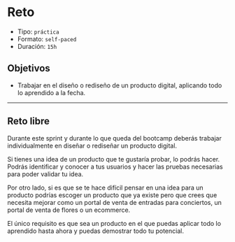 # Reto

- Tipo: `práctica`
- Formato: `self-paced`
- Duración: `15h`

## Objetivos

- Trabajar en el diseño o rediseño de un producto digital, aplicando todo lo
  aprendido a la fecha.

***

## Reto libre

Durante este sprint y durante lo que queda del bootcamp deberás trabajar
individualmente en diseñar o rediseñar un producto digital.

Si tienes una idea de un producto que te gustaría probar, lo podrás hacer.
Podrás identificar y conocer a tus usuarios y hacer las pruebas necesarias para
poder validar tu idea.

Por otro lado, si es que se te hace difícil pensar en una idea para un producto
podrías escoger un producto que ya existe pero que crees que necesita mejorar
como un portal de venta de entradas para conciertos, un portal de venta de
flores o un ecommerce.

El único requisito es que sea un producto en el que puedas aplicar todo lo
aprendido hasta ahora y puedas demostrar todo tu potencial.